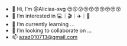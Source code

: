 - 👋 Hi, I’m @Aliciaa-svg 😌😗😗😗😙😙😙😚😚😚
- 👀 I’m interested in 💻｜🎬｜✈️｜🥨
- 🌱 I’m currently learning ...
- 💞️ I’m looking to collaborate on ...
- 📫 azaz010713@gmail.com

<!---
Aliciaa-svg/Aliciaa-svg is a ✨ special ✨ repository because its `README.md` (this file) appears on your GitHub profile.
You can click the Preview link to take a look at your changes.
--->
